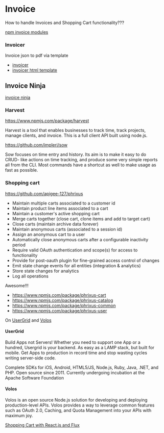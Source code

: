 Invoice
=======

How to handle Invoices and Shopping Cart functionality???

[npm invoice modules](https://www.npmjs.com/browse/keyword/invoice)

### Invoicer

Invoice json to pdf via template

-	[invoicer](https://www.npmjs.com/package/invoicer)
-	[invoicer html template](https://www.npmjs.com/package/invoicer-html-template)

Invoice Ninja
-------------

[invoice ninja](https://www.npmjs.com/package/invoice-ninja)

### Harvest

https://www.npmjs.com/package/harvest

Harvest is a tool that enables businesses to track time, track projects, manage clients, and invoice. This is a full client API built using node.js.

https://github.com/impleri/sow

Sow focuses on time entry and history. Its aim is to make it easy to do CRUD- like actions on time tracking, and produce some very simple reports all from the CLI. Most commands have a shortcut as well to make usage as fast as possible.

### Shopping cart

https://github.com/apigee-127/phrixus

-	Maintain multiple carts associated to a customer id
-	Maintain product line items associated to a cart
-	Maintain a customer's active shopping cart
-	Merge carts together (close cart, clone items and add to target cart)
-	Close carts (maintain archive data forever)
-	Maintain anonymous carts (associated to a session id)
-	Assign an anonymous cart to a user
-	Automatically close anonymous carts after a configurable inactivity period
-	Require valid OAuth authentication and scope(s) for access to functionality
-	Provide for post-oauth plugin for fine-grained access control of changes
-	Emit state change events for all entities (integration & analytics)
-	Store state changes for analytics
-	Log all operations

Awesome!!!

-	https://www.npmjs.com/package/phrixus-cart
-	https://www.npmjs.com/package/phrixus-catalog
-	https://www.npmjs.com/package/phrixus-common
-	https://www.npmjs.com/package/phrixus-user

On [UserGrid](http://usergrid.incubator.apache.org/) and [Volos](https://github.com/apigee-127/volos)

#### UserGrid

Build Apps not Servers! Whether you need to support one App or a hundred, Usergrid is your backend. As easy as a LAMP stack, but built for mobile. Get Apps to production in record time and stop wasting cycles writing server-side code.

Complete SDKs for iOS, Android, HTML5/JS, Node.js, Ruby, Java, .NET, and PHP. Open source since 2011. Currently undergoing incubation at the Apache Software Foundation

#### Volos

Volos is an open source Node.js solution for developing and deploying production-level APIs. Volos provides a way to leverage common features such as OAuth 2.0, Caching, and Quota Management into your APIs with maximum joy.

[Shopping Cart with React.js and Flux](https://scotch.io/tutorials/creating-a-simple-shopping-cart-with-react-js-and-flux)
